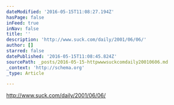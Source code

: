 ```yaml
---
dateModified: '2016-05-15T11:08:27.194Z'
hasPage: false
inFeed: true
inNav: false
title: ''
description: 'http://www.suck.com/daily/2001/06/06/'
author: []
starred: false
datePublished: '2016-05-15T11:08:45.824Z'
sourcePath: _posts/2016-05-15-httpwwwsuckcomdaily20010606.md
_context: 'http://schema.org'
_type: Article

---
```

http://www.suck.com/daily/2001/06/06/